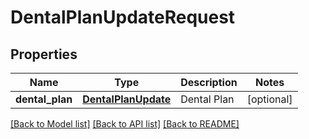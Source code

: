 # DentalPlanUpdateRequest

## Properties
Name | Type | Description | Notes
------------ | ------------- | ------------- | -------------
**dental_plan** | [**DentalPlanUpdate**](DentalPlanUpdate.md) | Dental Plan | [optional] 

[[Back to Model list]](../README.md#documentation-for-models) [[Back to API list]](../README.md#documentation-for-api-endpoints) [[Back to README]](../README.md)


